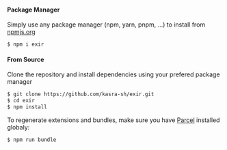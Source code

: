 #### Package Manager
Simply use any package manager (npm, yarn, pnpm, ...) to install from [npmjs.org](https://npmjs.org)
```shell script
$ npm i exir
```
#### From Source
Clone the repository and install dependencies using your prefered package manager
```sh
$ git clone https://github.com/kasra-sh/exir.git
$ cd exir
$ npm install
```
To regenerate extensions and bundles, make sure you have [Parcel](https://parceljs.org) installed globaly:
```sh
$ npm run bundle
```
